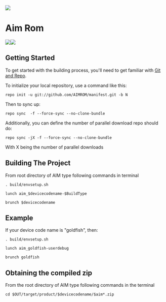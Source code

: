 <img src="https://raw.githubusercontent.com/AIMROM/manifest/N/logo.png">

Aim Rom
========

[![](https://i.imgsafe.org/67ed4ee248.png)](https://plus.google.com/communities/111507505190229665939)[![](http://icon-icons.com/icons2/555/PNG/64/telegram_icon-icons.com_53603.png)](https://t.me/aimrom)

Getting Started
---------------

To get started with the building process, you'll need to get familiar with [Git and Repo](http://source.android.com/source/using-repo.html).

To initialize your local repository, use a command like this:

    repo init -u git://github.com/AIMROM/manifest.git -b N

Then to sync up:

    repo sync  -f --force-sync --no-clone-bundle

Additionally, you can define the number of parallel download repo should do:

    repo sync -jX -f --force-sync --no-clone-bundle

With X being the number of parallel downloads

 Building The Project
 ----------------------------------

From root directory of AIM type following commands in terminal

	. build/envsetup.sh
   
    lunch aim_$devicecodename-$BuildType
   
	brunch $devicecodename

Example
---------------

If your device code name is "goldfish", then:

	. build/envsetup.sh

    lunch aim_goldfish-userdebug

	brunch goldfish

Obtaining the compiled zip
----------------------------------------------

From the root directory of AIM type following commands in the terminal

	cd $OUT/target/product/$devicecodename/$aim*.zip
